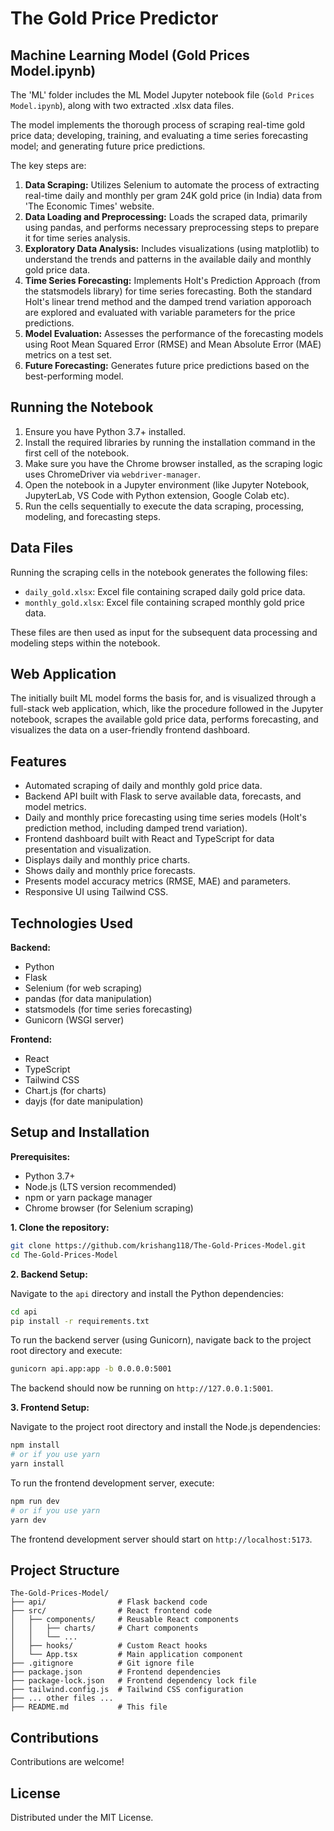 # The Gold Price Predictor

## Machine Learning Model (Gold Prices Model.ipynb)

The 'ML' folder includes the ML Model Jupyter notebook file (`Gold Prices Model.ipynb`), along with two extracted .xlsx data files. 

The model implements the thorough process of scraping real-time gold price data; developing, training, and evaluating a time series forecasting model; and generating future price predictions.

The key steps are:

1.  **Data Scraping:** Utilizes Selenium to automate the process of extracting real-time daily and monthly per gram 24K gold price (in India) data from 'The Economic Times' website.
2.  **Data Loading and Preprocessing:** Loads the scraped data, primarily using pandas, and performs necessary preprocessing steps to prepare it for time series analysis.
3.  **Exploratory Data Analysis:** Includes visualizations (using matplotlib) to understand the trends and patterns in the available daily and  monthly gold price data.
4.  **Time Series Forecasting:** Implements Holt's Prediction Approach (from the statsmodels library) for time series forecasting. Both the standard Holt's linear trend method and the damped trend variation apporoach are explored and evaluated with variable parameters for the price predictions.
5.  **Model Evaluation:** Assesses the performance of the forecasting models using Root Mean Squared Error (RMSE) and Mean Absolute Error (MAE) metrics on a test set.
6.  **Future Forecasting:** Generates future price predictions based on the best-performing model.

## Running the Notebook

1.  Ensure you have Python 3.7+ installed.
2.  Install the required libraries by running the installation command in the first cell of the notebook.
3.  Make sure you have the Chrome browser installed, as the scraping logic uses ChromeDriver via `webdriver-manager`.
4.  Open the notebook in a Jupyter environment (like Jupyter Notebook, JupyterLab, VS Code with Python extension, Google Colab etc).
5.  Run the cells sequentially to execute the data scraping, processing, modeling, and forecasting steps.

## Data Files

Running the scraping cells in the notebook generates the following files:

-   `daily_gold.xlsx`: Excel file containing scraped daily gold price data.
-   `monthly_gold.xlsx`: Excel file containing scraped monthly gold price data.

These files are then used as input for the subsequent data processing and modeling steps within the notebook.

## Web Application 

The initially built ML model forms the basis for, and is visualized through a full-stack web application, which, like the procedure followed in the Jupyter notebook, scrapes the available gold price data, performs forecasting, and visualizes the data on a user-friendly frontend dashboard.

## Features

- Automated scraping of daily and monthly gold price data.
- Backend API built with Flask to serve available data, forecasts, and model metrics.
- Daily and monthly price forecasting using time series models (Holt's prediction method, including damped trend variation).
- Frontend dashboard built with React and TypeScript for data presentation and visualization.
- Displays daily and monthly price charts.
- Shows daily and monthly price forecasts.
- Presents model accuracy metrics (RMSE, MAE) and parameters.
- Responsive UI using Tailwind CSS.

## Technologies Used

**Backend:**
- Python
- Flask
- Selenium (for web scraping)
- pandas (for data manipulation)
- statsmodels (for time series forecasting)
- Gunicorn (WSGI server)

**Frontend:**
- React
- TypeScript
- Tailwind CSS
- Chart.js (for charts)
- dayjs (for date manipulation)

## Setup and Installation

**Prerequisites:**

- Python 3.7+
- Node.js (LTS version recommended)
- npm or yarn package manager
- Chrome browser (for Selenium scraping)

**1. Clone the repository:**

```bash
git clone https://github.com/krishang118/The-Gold-Prices-Model.git
cd The-Gold-Prices-Model
```

**2. Backend Setup:**

Navigate to the `api` directory and install the Python dependencies:

```bash
cd api
pip install -r requirements.txt
```

To run the backend server (using Gunicorn), navigate back to the project root directory and execute:

```bash
gunicorn api.app:app -b 0.0.0.0:5001
```

The backend should now be running on `http://127.0.0.1:5001`.

**3. Frontend Setup:**

Navigate to the project root directory and install the Node.js dependencies:

```bash
npm install
# or if you use yarn
yarn install
```

To run the frontend development server, execute:

```bash
npm run dev
# or if you use yarn
yarn dev
```

The frontend development server should start on `http://localhost:5173`.

## Project Structure

```
The-Gold-Prices-Model/
├── api/                # Flask backend code
├── src/                # React frontend code
│   ├── components/     # Reusable React components
│   │   ├── charts/     # Chart components
│   │   └── ...
│   ├── hooks/          # Custom React hooks
│   └── App.tsx         # Main application component
├── .gitignore          # Git ignore file
├── package.json        # Frontend dependencies
├── package-lock.json   # Frontend dependency lock file
├── tailwind.config.js  # Tailwind CSS configuration
├── ... other files ...
├── README.md           # This file
```

## Contributions

Contributions are welcome!

## License

Distributed under the MIT License.
